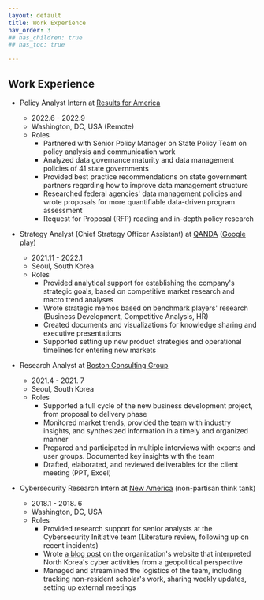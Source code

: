 ```yaml
---
layout: default
title: Work Experience
nav_order: 3
## has_children: true
## has_toc: true

---
```


## Work Experience
- Policy Analyst Intern at [Results for America](https://results4america.org/) 
   - 2022.6 - 2022.9
   - Washington, DC, USA (Remote)
   - Roles
     - Partnered with Senior Policy Manager on State Policy Team on policy analysis and communication work
     - Analyzed data governance maturity and data management policies of 41 state governments
     - Provided best practice recommendations on state government partners regarding how to improve data management structure
     - Researched federal agencies' data management policies and wrote proposals for more quantifiable data-driven program assessment
     - Request for Proposal (RFP) reading and in-depth policy research
   
- Strategy Analyst (Chief Strategy Officer Assistant) at [QANDA](https://qanda.ai/en) ([Google play](https://play.google.com/store/apps/details?id=com.mathpresso.qanda&hl=en_US&gl=US)) 
   - 2021.11 - 2022.1
   - Seoul, South Korea
   - Roles
     - Provided analytical support for establishing the company's strategic goals, based on competitive market research and macro trend analyses
     - Wrote strategic memos based on benchmark players' research (Business Development, Competitive Analysis, HR)
     - Created documents and visualizations for knowledge sharing and executive presentations
     - Supported setting up new product strategies and operational timelines for entering new markets

- Research Analyst at [Boston Consulting Group](https://www.bcg.com/) 
   - 2021.4 - 2021. 7
   - Seoul, South Korea
   - Roles
     - Supported a full cycle of the new business development project, from proposal to delivery phase
     - Monitored market trends, provided the team with industry insights, and synthesized information in a timely and organized manner
     - Prepared and participated in multiple interviews with experts and user groups. Documented key insights with the team
     - Drafted, elaborated, and reviewed deliverables for the client meeting (PPT, Excel)

- Cybersecurity Research Intern at [New America](https://www.newamerica.org/) (non-partisan think tank) 
   - 2018.1 - 2018. 6
   - Washington, DC, USA
   - Roles
     - Provided research support for senior analysts at the Cybersecurity Initiative team (Literature review, following up on recent incidents)
     - Wrote [a blog post](https://www.newamerica.org/cybersecurity-initiative/c2b/c2b-log/north-korea-geopolitical-cyber-incidents-timeline/) on the organization's website that interpreted North Korea's cyber activities from a geopolitical perspective
     - Managed and streamlined the logistics of the team, including tracking non-resident scholar's work, sharing weekly updates, setting up external meetings
